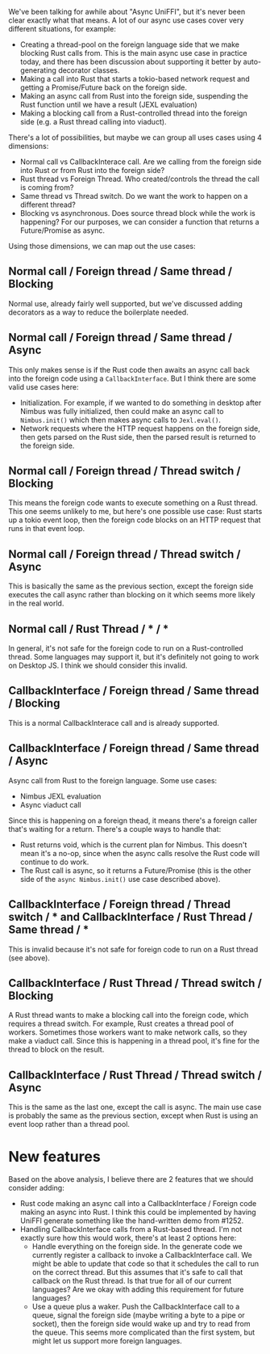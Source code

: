 We've been talking for awhile about "Async UniFFI", but it's never been clear exactly what that means.  A lot of our async use cases cover very different situations, for example:

  - Creating a thread-pool on the foreign language side that we make blocking Rust calls from.  This is the main async use case in practice today, and there has been discussion about supporting it better by auto-generating decorator classes.
  - Making a call into Rust that starts a tokio-based network request and getting a Promise/Future back on the foreign side.
  - Making an async call from Rust into the foreign side, suspending the Rust function until we have a result (JEXL evaluation)
  - Making a blocking call from a Rust-controlled thread into the foreign side (e.g. a Rust thread calling into viaduct).

There's a lot of possibilities, but maybe we can group all uses cases using 4 dimensions:

  - Normal call vs CallbackInterace call.  Are we calling from the foreign side into Rust or from Rust into the foreign side?
  - Rust thread vs Foreign Thread.  Who created/controls the thread the call is coming from?
  - Same thread vs Thread switch.  Do we want the work to happen on a different thread?
  - Blocking vs asynchronous.  Does source thread block while the work is happening?  For our purposes, we can consider a function that returns a Future/Promise as async.

Using those dimensions, we can map out the use cases:


## Normal call / Foreign thread / Same thread / Blocking

Normal use, already fairly well supported, but we've discussed adding decorators as a way to reduce
the boilerplate needed.

## Normal call / Foreign thread / Same thread / Async

This only makes sense is if the Rust code then awaits an async call back into the foreign code using
a `CallbackInterface`.  But I think there are some valid use cases here:
  - Initialization.  For example, if we wanted to do something in desktop after Nimbus was fully
    initialized, then could make an async call to `Nimbus.init()` which then makes async calls to
    `Jexl.eval()`.
  - Network requests where the HTTP request happens on the foreign side, then gets parsed on the
    Rust side, then the parsed result is returned to the foreign side.

## Normal call / Foreign thread / Thread switch / Blocking

This means the foreign code wants to execute something on a Rust thread.  This one seems unlikely to
me, but here's one possible use case: Rust starts up a tokio event loop, then
the foreign code blocks on an HTTP request that runs in that event loop.

## Normal call / Foreign thread / Thread switch / Async

This is basically the same as the previous section, except the foreign side executes the call async
rather than blocking on it which seems more likely in the real world.

## Normal call / Rust Thread / * / *

In general, it's not safe for the foreign code to run on a Rust-controlled thread.  Some languages
may support it, but it's definitely not going to work on Desktop JS.  I think we should consider
this invalid.

## CallbackInterface / Foreign thread / Same thread / Blocking

This is a normal CallbackInterace call and is already supported.

## CallbackInterface / Foreign thread / Same thread / Async

Async call from Rust to the foreign language.  Some use cases:
   - Nimbus JEXL evaluation
   - Async viaduct call

Since this is happening on a foreign thead, it means there's a foreign caller that's waiting for a
return.  There's a couple ways to handle that:

  - Rust returns void, which is the current plan for Nimbus.  This doesn't mean it's a no-op, since
    when the async calls resolve the Rust code will continue to do work.
  - The Rust call is async, so it returns a Future/Promise (this is the other side of the
    `async Nimbus.init()` use case described above).

## CallbackInterface / Foreign thread / Thread switch / * and CallbackInterface / Rust Thread / Same thread / *

This is invalid because it's not safe for foreign code to run on a Rust thread (see above).

## CallbackInterface / Rust Thread / Thread switch / Blocking

A Rust thread wants to make a blocking call into the foreign code, which requires a thread switch.
For example, Rust creates a thread pool of workers.  Sometimes those workers want to make network
calls, so they make a viaduct call.  Since this is happening in a thread pool, it's fine for the
thread to block on the result.

## CallbackInterface / Rust Thread / Thread switch / Async

This is the same as the last one, except the call is async.  The main use case is probably the same
as the previous section, except when Rust is using an event loop rather than a thread pool.

# New features

Based on the above analysis, I believe there are 2 features that we should consider adding:

  - Rust code making an async call into a CallbackInterface / Foreign code
    making an async into Rust. I think this could be implemented by having
    UniFFI generate something like the hand-written demo from #1252.
  - Handling CallbackInterface calls from a Rust-based thread. I'm not exactly sure how this would work, there's at least 2 options here:
    - Handle everything on the foreign side. In the generate code we currently register a callback to invoke a CallbackInterface call. We might be able to update that code so that it schedules the call to run on the correct thread. But this assumes that it's safe to call that callback on the Rust thread. Is that true for all of our current languages? Are we okay with adding this requirement for future languages?
    - Use a queue plus a waker. Push the CallbackInterface call to a queue, signal the foreign side (maybe writing a byte to a pipe or socket), then the foreign side would wake up and try to read from the queue. This seems more complicated than the first system, but might let us support more foreign languages.


